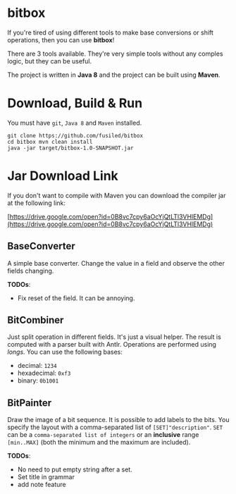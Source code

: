 # bitbox

If you're tired of using different tools to make base conversions or 
shift operations, then you can use **bitbox**!

There are 3 tools available. 
They're very simple tools without any comples logic, but they can be useful.

The project is written in **Java 8** and the project can be built using **Maven**.

# Download, Build & Run

You must have `git`, `Java 8` and `Maven` installed.

```
git clone https://github.com/fusiled/bitbox
cd bitbox mvn clean install
java -jar target/bitbox-1.0-SNAPSHOT.jar
``` 
# Jar Download Link

If you don't want to compile with Maven you can download the compiler jar at the following link:

[https://drive.google.com/open?id=0B8vc7cpy6aOcYjQtLTl3VHlEMDg](https://drive.google.com/open?id=0B8vc7cpy6aOcYjQtLTl3VHlEMDg)


## BaseConverter

A simple base converter. Change the value in a field and observe the 
other fields changing.

**TODOs**:

* Fix reset of the field. It can be annoying.

## BitCombiner

Just split operation in different fields. It's just a visual helper. The 
result is computed with a parser built with Antlr. Operations are performed using *longs*.
You can use the following bases:

* decimal: `1234`
* hexadecimal: `0xf3`
* binary: `0b1001`

## BitPainter

Draw the image of a bit sequence. It is possible to add labels to the bits.
You specify the layout with a comma-separated list of `[SET]"description"`.
`SET` can be a `comma-separated list of integers` or an **inclusive** range `[min..MAX]` (both the minimum and the
maximum are included).

**TODOs**:

* No need to put empty string after a set.
* Set title in grammar
* add note feature

